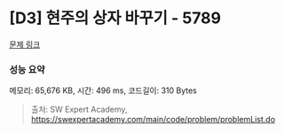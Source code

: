 # [D3] 현주의 상자 바꾸기 - 5789 

[문제 링크](https://swexpertacademy.com/main/code/problem/problemDetail.do?contestProbId=AWYygN36Qn8DFAVm) 

### 성능 요약

메모리: 65,676 KB, 시간: 496 ms, 코드길이: 310 Bytes



> 출처: SW Expert Academy, https://swexpertacademy.com/main/code/problem/problemList.do